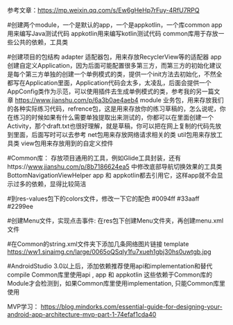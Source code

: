 

参考文章：https://mp.weixin.qq.com/s/Ew6gHeHp7rFuy-4RfU7RPQ

#创建两个module，一个是默认的app，一个是appkotlin，一个库common
app用来编写Java测试代码
appkotlin用来编写kotlin测试代码
common库用于存放一些公共的依赖，工具类

#创建项目的包结构
adapter   适配器包，用来存放RecyclerView等的适配器
app 创建自定义Application，因为后面可能配置很多第三方，而第三方的初始化建议是每个第三方单独的创建一个单例模式的类，提供一个init方法去初始化，不然全都写在Application里面，Application代码会太多，太凌乱，后面会提供一个AppConfig类作为示范，可以使用插件去生成单例模式的类，参考我的另一篇文章 https://www.jianshu.com/p/6a3b0ae4aeb4
module 业务包，用来存放我们的各种实际练习代码，refrence包，这是用来存放你的练习草稿的，怎么说呢，你在练习的时候如果有什么需要单独提取出来测试的，你都可以在里面创建一个Activity，那个draft.txt也很好理解，就是草稿，你可以把在网上复制的代码先放到里面，后面写时可以去参考
net包用来存放网络请求相关的类
util包用来存放工具类
view包用来存放用到的自定义控件

#Common库：
存放项目通用的工具，例如Glide工具封装，还有https://www.jianshu.com/p/8b7186624ea5 中修改底部导航切换效果的工具类BottomNavigationViewHelper
app 和 appkotlin都去引用它，这样app就不会显示过多的依赖，显得比较简洁

#到res-values包下的colors文件，修改一下它的配色
<color name="colorAccent">#0094ff</color>
<color name="colorPrimary">#33aaff</color>
<color name="colorPrimaryDark">#2299ee</color>


#创建Menu文件，实现点击事件:
在res包下创建Menu文件夹，再创建menu.xml文件

#在Common的string.xml文件夹下添加几条网络图片链接
<resources>
    <string name="app_name">template</string>
    <string name="meizi_01">https://ww1.sinaimg.cn/large/0065oQSqly1fu7xueh1gbj30hs0uwtgb.jpg</string>
</resources>


#AndroidStudio 3.0以上后，添加依赖推荐使用api和implementation和替代compile
Common库里使用api , app 和 appkotlin 这些依赖于Common库的Module才会检测到，如果Common库里使用implementation, 只能Common库里使用

MVP学习：
https://blog.mindorks.com/essential-guide-for-designing-your-android-app-architecture-mvp-part-1-74efaf1cda40